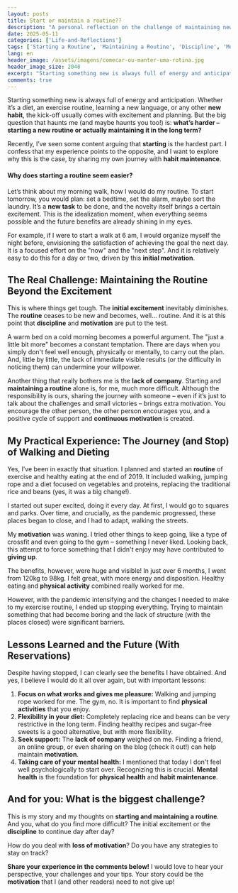 ```yaml
---
layout: posts
title: Start or maintain a routine??
description: "A personal reflection on the challenge of maintaining new habits, such as exercise and diet, after the initial excitement. I share my experience with walking and try to understand why we give up."
date: 2025-05-11
categories: ['Life-and-Reflections']
tags: ['Starting a Routine', 'Maintaining a Routine', 'Discipline', 'Motivation', 'New Habit', 'Daily Routine', 'Physical Health', 'Mental Health', 'Exercise', 'Diet', 'Weight Loss', 'Social Support', 'Flexibility', 'Pleasure in Activities', 'motivation', 'routine', 'personal-experiences']
lang: en
header_image: /assets/imagens/comecar-ou-manter-uma-rotina.jpg
header_image_size: 2048
excerpt: "Starting something new is always full of energy and anticipation. Whether it’s a diet, an exercis..."
comments: true
---
```


Starting something new is always full of energy and anticipation. Whether it’s a diet, an exercise routine, learning a new language, or any other **new habit**, the kick-off usually comes with excitement and planning. But the big question that haunts me (and maybe haunts you too!) is: **what’s harder – starting a new routine or actually maintaining it in the long term?**



Recently, I’ve seen some content arguing that **starting** is the hardest part. I confess that my experience points to the opposite, and I want to explore why this is the case, by sharing my own journey with **habit maintenance**.

#### Why does starting a routine seem easier?

Let’s think about my morning walk, how I would do my routine. To start tomorrow, you would plan: set a bedtime, set the alarm, maybe sort the laundry. It’s a **new task** to be done, and the novelty itself brings a certain excitement. This is the idealization moment, when everything seems possible and the future benefits are already shining in my eyes.

For example, if I were to start a walk at 6 am, I would organize myself the night before, envisioning the satisfaction of achieving the goal the next day. It is a focused effort on the "now" and the "next step". And it is relatively easy to do this for a day or two, driven by this **initial motivation**.

## The Real Challenge: Maintaining the Routine Beyond the Excitement

This is where things get tough. The **initial excitement** inevitably diminishes. The **routine** ceases to be new and becomes, well... routine. And it is at this point that **discipline** and **motivation** are put to the test.

A warm bed on a cold morning becomes a powerful argument. The "just a little bit more" becomes a constant temptation. There are days when you simply don't feel well enough, physically or mentally, to carry out the plan. And, little by little, the lack of immediate visible results (or the difficulty in noticing them) can undermine your willpower.

Another thing that really bothers me is the **lack of company**. Starting and **maintaining a routine** alone is, for me, much more difficult. Although the responsibility is ours, sharing the journey with someone – even if it’s just to talk about the challenges and small victories – brings extra motivation. You encourage the other person, the other person encourages you, and a positive cycle of support and **continuous motivation** is created.

## My Practical Experience: The Journey (and Stop) of Walking and Dieting

Yes, I’ve been in exactly that situation. I planned and started an **routine** of exercise and healthy eating at the end of 2019. It included walking, jumping rope and a diet focused on vegetables and proteins, replacing the traditional rice and beans (yes, it was a big change!).

I started out super excited, doing it every day. At first, I would go to squares and parks. Over time, and crucially, as the pandemic progressed, these places began to close, and I had to adapt, walking the streets.

My **motivation** was waning. I tried other things to keep going, like a type of crossfit and even going to the gym – something I never liked. Looking back, this attempt to force something that I didn't enjoy may have contributed to **giving up**.

The benefits, however, were huge and visible! In just over 6 months, I went from 120kg to 98kg. I felt great, with more energy and disposition. Healthy eating and **physical activity** combined really worked for me.

However, with the pandemic intensifying and the changes I needed to make to my exercise routine, I ended up stopping everything. Trying to maintain something that had become boring and the lack of structure (with the places closed) were significant barriers.

## Lessons Learned and the Future (With Reservations)

Despite having stopped, I can clearly see the benefits I have obtained. And yes, I believe I would do it all over again, but with important lessons:

1. **Focus on what works and gives me pleasure:** Walking and jumping rope worked for me. The gym, no. It is important to find **physical activities** that you enjoy.
2. **Flexibility in your diet:** Completely replacing rice and beans can be very restrictive in the long term. Finding healthy recipes and sugar-free sweets is a good alternative, but with more flexibility.
3. **Seek support:** The **lack of company** weighed on me. Finding a friend, an online group, or even sharing on the blog (check it out!) can help maintain **motivation**.
4. **Taking care of your mental health:** I mentioned that today I don't feel well psychologically to start over. Recognizing this is crucial. **Mental health** is the foundation for **physical health** and **habit maintenance**.

## And for you: What is the biggest challenge?

This is my story and my thoughts on **starting and maintaining a routine**. And you, what do you find more difficult? The initial excitement or the **discipline** to continue day after day?

How do you deal with **loss of motivation**? Do you have any strategies to stay on track?

**Share your experience in the comments below!** I would love to hear your perspective, your challenges and your tips. Your story could be the **motivation** that I (and other readers) need to not give up!